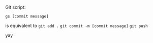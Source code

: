 Git script: 

`gs [commit message]` 


is equivalent to `git add .` `git commit -m [commit message]` `git push` 


yay
